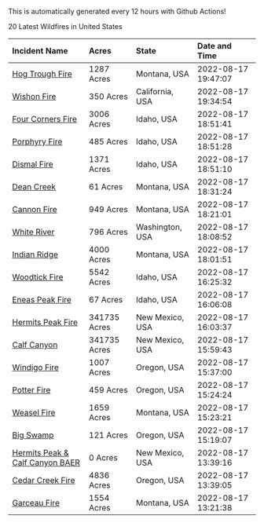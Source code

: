 This is automatically generated every 12 hours with Github Actions!

20 Latest Wildfires in United States

 | Incident Name | Acres | State | Date and Time |
|:---|:---|:---|:---|
| [Hog Trough Fire](https://inciweb.nwcg.gov/incident/8258/) | 1287 Acres | Montana, USA | 2022-08-17 19:47:07 |
| [Wishon Fire](https://inciweb.nwcg.gov/incident/8336/) | 350 Acres | California, USA | 2022-08-17 19:34:54 |
| [Four Corners Fire](https://inciweb.nwcg.gov/incident/8331/) | 3006 Acres | Idaho, USA | 2022-08-17 18:51:41 |
| [Porphyry Fire](https://inciweb.nwcg.gov/incident/8334/) | 485 Acres | Idaho, USA | 2022-08-17 18:51:28 |
| [Dismal Fire](https://inciweb.nwcg.gov/incident/8284/) | 1371 Acres | Idaho, USA | 2022-08-17 18:51:10 |
| [Dean Creek](https://inciweb.nwcg.gov/incident/8330/) | 61 Acres | Montana, USA | 2022-08-17 18:31:24 |
| [Cannon Fire](https://inciweb.nwcg.gov/incident/8326/) | 949 Acres | Montana, USA | 2022-08-17 18:21:01 |
| [White River ](https://inciweb.nwcg.gov/incident/8329/) | 796 Acres | Washington, USA | 2022-08-17 18:08:52 |
| [Indian Ridge](https://inciweb.nwcg.gov/incident/8319/) | 4000 Acres | Montana, USA | 2022-08-17 18:01:51 |
| [Woodtick Fire](https://inciweb.nwcg.gov/incident/8253/) | 5542 Acres | Idaho, USA | 2022-08-17 16:25:32 |
| [Eneas Peak Fire](https://inciweb.nwcg.gov/incident/8338/) | 67 Acres | Idaho, USA | 2022-08-17 16:06:08 |
| [Hermits Peak Fire](https://inciweb.nwcg.gov/incident/8049/) | 341735 Acres | New Mexico, USA | 2022-08-17 16:03:37 |
| [Calf Canyon](https://inciweb.nwcg.gov/incident/8069/) | 341735 Acres | New Mexico, USA | 2022-08-17 15:59:43 |
| [Windigo Fire](https://inciweb.nwcg.gov/incident/8292/) | 1007 Acres | Oregon, USA | 2022-08-17 15:37:00 |
| [Potter Fire](https://inciweb.nwcg.gov/incident/8291/) | 459 Acres | Oregon, USA | 2022-08-17 15:24:24 |
| [Weasel Fire](https://inciweb.nwcg.gov/incident/8290/) | 1659 Acres | Montana, USA | 2022-08-17 15:23:21 |
| [Big Swamp](https://inciweb.nwcg.gov/incident/8323/) | 121 Acres | Oregon, USA | 2022-08-17 15:19:07 |
| [Hermits Peak & Calf Canyon BAER](https://inciweb.nwcg.gov/incident/8104/) | 0 Acres | New Mexico, USA | 2022-08-17 13:39:16 |
| [Cedar Creek Fire](https://inciweb.nwcg.gov/incident/8307/) | 4836 Acres | Oregon, USA | 2022-08-17 13:39:05 |
| [Garceau Fire](https://inciweb.nwcg.gov/incident/8339/) | 1554 Acres | Montana, USA | 2022-08-17 13:21:38 |
